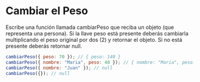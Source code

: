 # Cambiar el Peso

Escribe una función llamada cambiarPeso que reciba un objeto (que representa una persona). Si la llave peso está presente deberás cambiarla multiplicando el peso original por dos (2) y retornar el objeto. Si no está presente deberás retornar null.

```javascript
cambiarPeso({ peso: 70 }); // { peso: 140 }
cambiarPeso({ nombre: "Maria", peso: 48 }); // { nombre: "Maria", peso: 96 }
cambiarPeso({ nombre: "Juan" }); // null
cambiarPeso({}); // null
```
